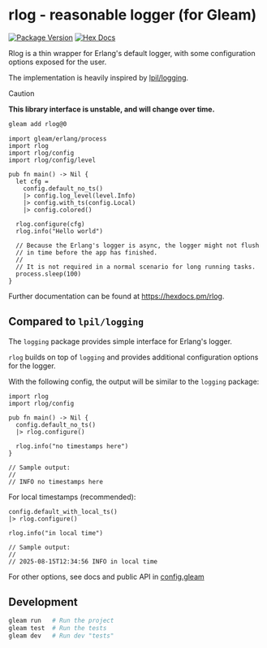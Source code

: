 # rlog - reasonable logger (for Gleam)

[![Package Version](https://img.shields.io/hexpm/v/reasonable_logger)](https://hex.pm/packages/reasonable_logger)
[![Hex Docs](https://img.shields.io/badge/hex-docs-ffaff3)](https://hexdocs.pm/reasonable_logger/)

Rlog is a thin wrapper for Erlang's default logger, with some
configuration options exposed for the user.

The implementation is heavily inspired by [lpil/logging](https://github.com/lpil/logging).

> [!CAUTION]
> **This library interface is unstable, and will change over time.**

```sh
gleam add rlog@0
```

```gleam
import gleam/erlang/process
import rlog
import rlog/config
import rlog/config/level

pub fn main() -> Nil {
  let cfg =
    config.default_no_ts()
    |> config.log_level(level.Info)
    |> config.with_ts(config.Local)
    |> config.colored()

  rlog.configure(cfg)
  rlog.info("Hello world")

  // Because the Erlang's logger is async, the logger might not flush
  // in time before the app has finished.
  //
  // It is not required in a normal scenario for long running tasks.
  process.sleep(100)
}
```

Further documentation can be found at <https://hexdocs.pm/rlog>.

## Compared to `lpil/logging`

The `logging` package provides simple interface for Erlang's logger.

`rlog` builds on top of `logging` and provides additional configuration
options for the logger.

With the following config, the output will be similar to the `logging`
package:

```gleam
import rlog
import rlog/config

pub fn main() -> Nil {
  config.default_no_ts()
  |> rlog.configure()

  rlog.info("no timestamps here")
}

// Sample output:
//
// INFO no timestamps here
```

For local timestamps (recommended):

```gleam
config.default_with_local_ts()
|> rlog.configure()

rlog.info("in local time")

// Sample output:
//
// 2025-08-15T12:34:56 INFO in local time
```

For other options, see docs and public API in [config.gleam](src/rlog/config.gleam)

## Development

```sh
gleam run   # Run the project
gleam test  # Run the tests
gleam dev   # Run dev "tests"
```
